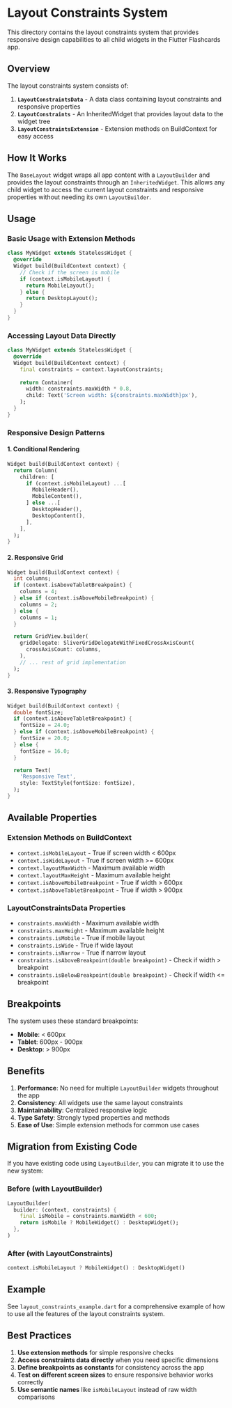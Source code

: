 # Layout Constraints System

This directory contains the layout constraints system that provides responsive design capabilities to all child widgets in the Flutter Flashcards app.

## Overview

The layout constraints system consists of:

1. **`LayoutConstraintsData`** - A data class containing layout constraints and responsive properties
2. **`LayoutConstraints`** - An InheritedWidget that provides layout data to the widget tree
3. **`LayoutConstraintsExtension`** - Extension methods on BuildContext for easy access

## How It Works

The `BaseLayout` widget wraps all app content with a `LayoutBuilder` and provides the layout constraints through an `InheritedWidget`. This allows any child widget to access the current layout constraints and responsive properties without needing its own `LayoutBuilder`.

## Usage

### Basic Usage with Extension Methods

```dart
class MyWidget extends StatelessWidget {
  @override
  Widget build(BuildContext context) {
    // Check if the screen is mobile
    if (context.isMobileLayout) {
      return MobileLayout();
    } else {
      return DesktopLayout();
    }
  }
}
```

### Accessing Layout Data Directly

```dart
class MyWidget extends StatelessWidget {
  @override
  Widget build(BuildContext context) {
    final constraints = context.layoutConstraints;
    
    return Container(
      width: constraints.maxWidth * 0.8,
      child: Text('Screen width: ${constraints.maxWidth}px'),
    );
  }
}
```

### Responsive Design Patterns

#### 1. Conditional Rendering

```dart
Widget build(BuildContext context) {
  return Column(
    children: [
      if (context.isMobileLayout) ...[
        MobileHeader(),
        MobileContent(),
      ] else ...[
        DesktopHeader(),
        DesktopContent(),
      ],
    ],
  );
}
```

#### 2. Responsive Grid

```dart
Widget build(BuildContext context) {
  int columns;
  if (context.isAboveTabletBreakpoint) {
    columns = 4;
  } else if (context.isAboveMobileBreakpoint) {
    columns = 2;
  } else {
    columns = 1;
  }

  return GridView.builder(
    gridDelegate: SliverGridDelegateWithFixedCrossAxisCount(
      crossAxisCount: columns,
    ),
    // ... rest of grid implementation
  );
}
```

#### 3. Responsive Typography

```dart
Widget build(BuildContext context) {
  double fontSize;
  if (context.isAboveTabletBreakpoint) {
    fontSize = 24.0;
  } else if (context.isAboveMobileBreakpoint) {
    fontSize = 20.0;
  } else {
    fontSize = 16.0;
  }

  return Text(
    'Responsive Text',
    style: TextStyle(fontSize: fontSize),
  );
}
```

## Available Properties

### Extension Methods on BuildContext

- `context.isMobileLayout` - True if screen width < 600px
- `context.isWideLayout` - True if screen width >= 600px
- `context.layoutMaxWidth` - Maximum available width
- `context.layoutMaxHeight` - Maximum available height
- `context.isAboveMobileBreakpoint` - True if width > 600px
- `context.isAboveTabletBreakpoint` - True if width > 900px

### LayoutConstraintsData Properties

- `constraints.maxWidth` - Maximum available width
- `constraints.maxHeight` - Maximum available height
- `constraints.isMobile` - True if mobile layout
- `constraints.isWide` - True if wide layout
- `constraints.isNarrow` - True if narrow layout
- `constraints.isAboveBreakpoint(double breakpoint)` - Check if width > breakpoint
- `constraints.isBelowBreakpoint(double breakpoint)` - Check if width <= breakpoint

## Breakpoints

The system uses these standard breakpoints:

- **Mobile**: < 600px
- **Tablet**: 600px - 900px
- **Desktop**: > 900px

## Benefits

1. **Performance**: No need for multiple `LayoutBuilder` widgets throughout the app
2. **Consistency**: All widgets use the same layout constraints
3. **Maintainability**: Centralized responsive logic
4. **Type Safety**: Strongly typed properties and methods
5. **Ease of Use**: Simple extension methods for common use cases

## Migration from Existing Code

If you have existing code using `LayoutBuilder`, you can migrate it to use the new system:

### Before (with LayoutBuilder)
```dart
LayoutBuilder(
  builder: (context, constraints) {
    final isMobile = constraints.maxWidth < 600;
    return isMobile ? MobileWidget() : DesktopWidget();
  },
)
```

### After (with LayoutConstraints)
```dart
context.isMobileLayout ? MobileWidget() : DesktopWidget()
```

## Example

See `layout_constraints_example.dart` for a comprehensive example of how to use all the features of the layout constraints system.

## Best Practices

1. **Use extension methods** for simple responsive checks
2. **Access constraints data directly** when you need specific dimensions
3. **Define breakpoints as constants** for consistency across the app
4. **Test on different screen sizes** to ensure responsive behavior works correctly
5. **Use semantic names** like `isMobileLayout` instead of raw width comparisons 